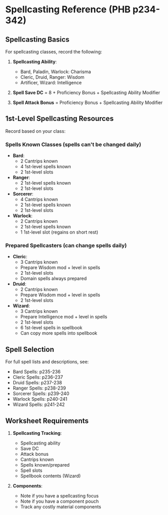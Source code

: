 # Spellcasting Reference (PHB p234-342)

## Spellcasting Basics
For spellcasting classes, record the following:

1. **Spellcasting Ability**:
   - Bard, Paladin, Warlock: Charisma
   - Cleric, Druid, Ranger: Wisdom
   - Artificer, Wizard: Intelligence

2. **Spell Save DC** = 8 + Proficiency Bonus + Spellcasting Ability Modifier

3. **Spell Attack Bonus** = Proficiency Bonus + Spellcasting Ability Modifier

## 1st-Level Spellcasting Resources
Record based on your class:

### Spells Known Classes (spells can't be changed daily)
- **Bard**:
  - 2 Cantrips known
  - 4 1st-level spells known
  - 2 1st-level slots
- **Ranger**:
  - 2 1st-level spells known
  - 2 1st-level slots
- **Sorcerer**:
  - 4 Cantrips known
  - 2 1st-level spells known
  - 2 1st-level slots
- **Warlock**:
  - 2 Cantrips known
  - 2 1st-level spells known
  - 1 1st-level slot (regains on short rest)

### Prepared Spellcasters (can change spells daily)
- **Cleric**:
  - 3 Cantrips known
  - Prepare Wisdom mod + level in spells
  - 2 1st-level slots
  - Domain spells always prepared
- **Druid**:
  - 2 Cantrips known
  - Prepare Wisdom mod + level in spells
  - 2 1st-level slots
- **Wizard**:
  - 3 Cantrips known
  - Prepare Intelligence mod + level in spells
  - 2 1st-level slots
  - 6 1st-level spells in spellbook
  - Can copy more spells into spellbook

## Spell Selection
For full spell lists and descriptions, see:
- Bard Spells: p235-236
- Cleric Spells: p236-237
- Druid Spells: p237-238
- Ranger Spells: p238-239
- Sorcerer Spells: p239-240
- Warlock Spells: p240-241
- Wizard Spells: p241-242

## Worksheet Requirements
1. **Spellcasting Tracking**:
   - Spellcasting ability
   - Save DC
   - Attack bonus
   - Cantrips known
   - Spells known/prepared
   - Spell slots
   - Spellbook contents (Wizard)

2. **Components**:
   - Note if you have a spellcasting focus
   - Note if you have a component pouch
   - Track any costly material components 